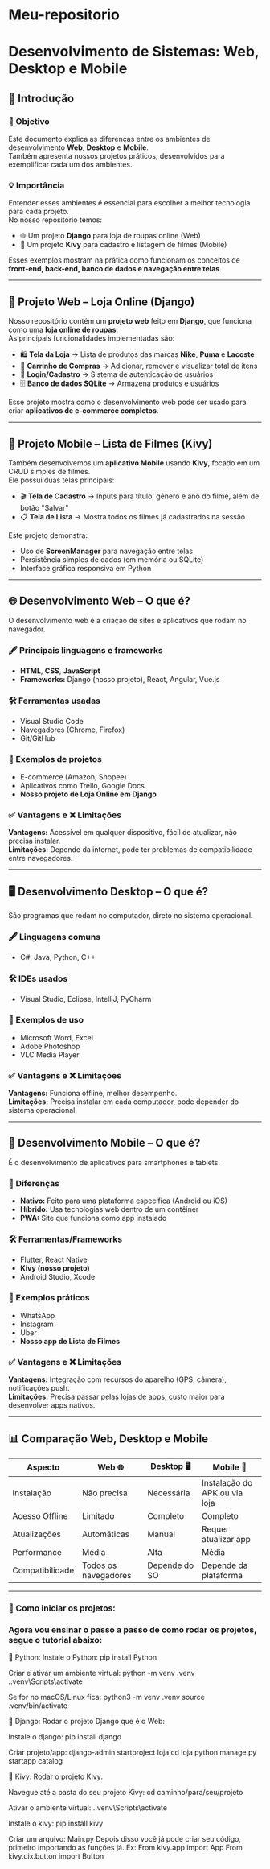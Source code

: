 # Meu-repositorio
# Desenvolvimento de Sistemas: Web, Desktop e Mobile

## 📌 Introdução
### 🎯 Objetivo
Este documento explica as diferenças entre os ambientes de desenvolvimento **Web**, **Desktop** e **Mobile**.  
Também apresenta nossos projetos práticos, desenvolvidos para exemplificar cada um dos ambientes.

### 💡 Importância
Entender esses ambientes é essencial para escolher a melhor tecnologia para cada projeto.  
No nosso repositório temos:
- 🌐 Um projeto **Django** para loja de roupas online (Web)
- 📱 Um projeto **Kivy** para cadastro e listagem de filmes (Mobile)

Esses exemplos mostram na prática como funcionam os conceitos de **front-end, back-end, banco de dados e navegação entre telas**.

---

## 📂 Projeto Web – Loja Online (Django)
Nosso repositório contém um **projeto web** feito em **Django**, que funciona como uma **loja online de roupas**.  
As principais funcionalidades implementadas são:

- 🛍️ **Tela da Loja** → Lista de produtos das marcas **Nike**, **Puma** e **Lacoste**  
- 🛒 **Carrinho de Compras** → Adicionar, remover e visualizar total de itens  
- 🔑 **Login/Cadastro** → Sistema de autenticação de usuários  
- 🗄️ **Banco de dados SQLite** → Armazena produtos e usuários  

Esse projeto mostra como o desenvolvimento web pode ser usado para criar **aplicativos de e-commerce completos**.

---

## 📂 Projeto Mobile – Lista de Filmes (Kivy)
Também desenvolvemos um **aplicativo Mobile** usando **Kivy**, focado em um CRUD simples de filmes.  
Ele possui duas telas principais:

- 🎬 **Tela de Cadastro** → Inputs para título, gênero e ano do filme, além de botão "Salvar"  
- 📋 **Tela de Lista** → Mostra todos os filmes já cadastrados na sessão  

Este projeto demonstra:
- Uso de **ScreenManager** para navegação entre telas  
- Persistência simples de dados (em memória ou SQLite)  
- Interface gráfica responsiva em Python  

---

## 🌐 Desenvolvimento Web – O que é?
O desenvolvimento web é a criação de sites e aplicativos que rodam no navegador.

### 🖋️ Principais linguagens e frameworks
- **HTML**, **CSS**, **JavaScript**
- **Frameworks:** Django (nosso projeto), React, Angular, Vue.js

### 🛠️ Ferramentas usadas
- Visual Studio Code
- Navegadores (Chrome, Firefox)
- Git/GitHub

### 📌 Exemplos de projetos
- E-commerce (Amazon, Shopee)
- Aplicativos como Trello, Google Docs
- **Nosso projeto de Loja Online em Django**

### ✅ Vantagens e ❌ Limitações
**Vantagens:** Acessível em qualquer dispositivo, fácil de atualizar, não precisa instalar.  
**Limitações:** Depende da internet, pode ter problemas de compatibilidade entre navegadores.

---

## 🖥️ Desenvolvimento Desktop – O que é?
São programas que rodam no computador, direto no sistema operacional.

### 🖋️ Linguagens comuns
- C#, Java, Python, C++

### 🛠️ IDEs usados
- Visual Studio, Eclipse, IntelliJ, PyCharm

### 📌 Exemplos de uso
- Microsoft Word, Excel
- Adobe Photoshop
- VLC Media Player

### ✅ Vantagens e ❌ Limitações
**Vantagens:** Funciona offline, melhor desempenho.  
**Limitações:** Precisa instalar em cada computador, pode depender do sistema operacional.

---

## 📱 Desenvolvimento Mobile – O que é?
É o desenvolvimento de aplicativos para smartphones e tablets.

### 🔄 Diferenças
- **Nativo:** Feito para uma plataforma específica (Android ou iOS)
- **Híbrido:** Usa tecnologias web dentro de um contêiner
- **PWA:** Site que funciona como app instalado

### 🛠️ Ferramentas/Frameworks
- Flutter, React Native
- **Kivy (nosso projeto)**
- Android Studio, Xcode

### 📌 Exemplos práticos
- WhatsApp
- Instagram
- Uber
- **Nosso app de Lista de Filmes**

### ✅ Vantagens e ❌ Limitações
**Vantagens:** Integração com recursos do aparelho (GPS, câmera), notificações push.  
**Limitações:** Precisa passar pelas lojas de apps, custo maior para desenvolver apps nativos.

---

## 📊 Comparação Web, Desktop e Mobile

| Aspecto                | Web 🌐              | Desktop 🖥️           | Mobile 📱          |
|----------------------|------------------|-------------------|----------------|
| Instalação           | Não precisa      | Necessária        | Instalação do APK ou via loja |
| Acesso Offline       | Limitado         | Completo          | Completo |
| Atualizações         | Automáticas      | Manual            | Requer atualizar app |
| Performance          | Média           | Alta             | Média |
| Compatibilidade      | Todos os navegadores | Depende do SO | Depende da plataforma |

---

### 📌 Como iniciar os projetos:
### Agora vou ensinar o passo a passo de como rodar os projetos, segue o tutorial abaixo:

📌 Python:
Instale o Python:
pip install Python

Criar e ativar um ambiente virtual:
python -m venv .venv
.\.venv\Scripts\activate

Se for no macOS/Linux fica:
python3 -m venv .venv
source .venv/bin/activate

📌 Django:
Rodar o projeto Django que é o Web:

Instale o django:
pip install django

Criar projeto/app:
django-admin startproject loja
cd loja
python manage.py startapp catalog

📌 Kivy:
Rodar o projeto Kivy:

Navegue até a pasta do seu projeto Kivy:
cd caminho/para/seu/projeto

Ativar o ambiente virtual: 
.\.venv\Scripts\activate

Instale o kivy:
pip install kivy

Criar um arquivo: 
Main.py
Depois disso você já pode criar seu código, primeiro importando as funções já.
Ex: From kivy.app import App
From kivy.uix.button import Button









